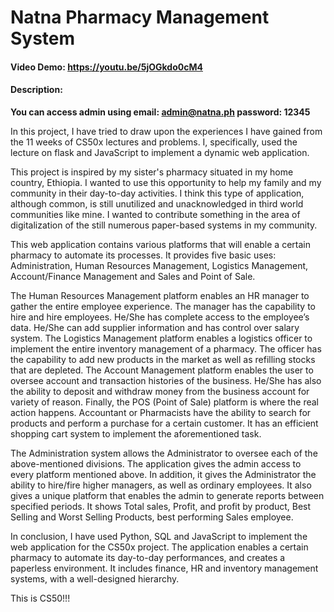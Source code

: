 # Natna Pharmacy Management System
#### Video Demo:  https://youtu.be/5jOGkdo0cM4
#### Description:
**You can access admin using email: admin@natna.ph password: 12345**

In this project, I have tried to draw upon the experiences I have gained from the 11 weeks of CS50x lectures and problems. I, specifically, used the lecture on flask and JavaScript to implement a dynamic web application.

This project is inspired by my sister's pharmacy situated in my home country, Ethiopia. I wanted to use this opportunity to help my family and my community in their day-to-day activities. I think this type of application, although common, is still unutilized and unacknowledged in third world communities like mine. I wanted to contribute something in the area of digitalization of the still numerous paper-based systems in my community.

This web application contains various platforms that will enable a certain pharmacy to automate its processes. It provides five basic uses: Administration, Human Resources Management, Logistics Management, Account/Finance Management and Sales and Point of Sale.

The Human Resources Management platform enables an HR manager to gather the entire employee experience. The manager has the capability to hire and hire employees. He/She has complete access to the employee’s data. He/She can add supplier information and has control over salary system. The Logistics Management platform enables a logistics officer to implement the entire inventory management of a pharmacy. The officer has the capability to add new products in the market as well as refilling stocks that are depleted. The Account Management platform enables the user to oversee account and transaction histories of the business. He/She has also the ability to deposit and withdraw money from the business account for variety of reason. Finally, the POS (Point of Sale) platform is where the real action happens. Accountant or Pharmacists have the ability to search for products and perform a purchase for a certain customer. It has an efficient shopping cart system to implement the aforementioned task.

The Administration system allows the Administrator to oversee each of the above-mentioned divisions. The application gives the admin access to every platform mentioned above. In addition, it gives the Administrator the ability to hire/fire higher managers, as well as ordinary employees. It also gives a unique platform that enables the admin to generate reports between specified periods. It shows Total sales, Profit, and profit by product, Best Selling and Worst Selling Products, best performing Sales employee.

In conclusion, I have used Python, SQL and JavaScript to implement the web application for the CS50x project. The application enables a certain pharmacy to automate its day-to-day performances, and creates a paperless environment. It includes finance, HR and inventory management systems, with a well-designed hierarchy.

This is CS50!!!
